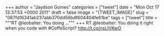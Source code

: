 
+++
author = "Jaydson Gomes"
categories = ["tweet"]
date = "Mon Oct 17 13:37:53 +0000 2011"
draft = false
image = "{TWEET_IMAGE}"
slug = "087fd16341ab237abb370dd56bdf604404fe61be"
tags = ["tweet"]
title = """RT @leobalter: You doing ..."""
+++
RT @leobalter: You doing it right when you code with #CoffeScript? http://t.co/nsLIVKwO
